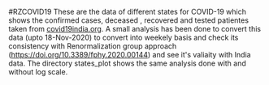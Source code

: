 #RZCOVID19
These are the data of different states for COVID-19 which shows the confirmed cases, deceased , recovered and tested patientes taken from [covid19india.org](https://www.covid19india.org/). 
A small analysis has been done to convert this data (upto 18-Nov-2020) to convert into weekely basis and check its consistency with Renormalization group approach (https://doi.org/10.3389/fphy.2020.00144) and see it's valiaity with India data.
The directory states_plot shows the same analysis done with and without log scale.
